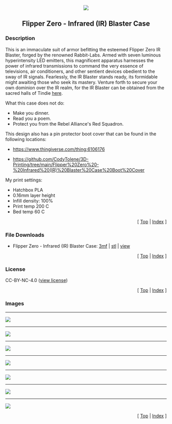 <a name="top"></a>

<div align="center">
  <img align="center" src="https://github.com/CodyTolene/3D-Printing/blob/main/.github/images/3d.png" />
  <h2 align="center">Flipper Zero - Infrared (IR) Blaster Case</h2>
</div>

### Description

This is an immaculate suit of armor befitting the esteemed Flipper Zero IR Blaster, forged by the renowned Rabbit-Labs. Armed with seven luminous hyperintensity LED emitters, this magnificent apparatus harnesses the power of infrared transmissions to command the very essence of televisions, air conditioners, and other sentient devices obedient to the sway of IR signals. Fearlessly, the IR Blaster stands ready, its formidable might awaiting those who seek its mastery. Venture forth to secure your own dominion over the IR realm, for the IR Blaster can be obtained from the sacred halls of Tindie [here][link-tindie-ir-blaster].

What this case does not do:

- Make you dinner.
- Read you a poem.
- Protect you from the Rebel Alliance's Red Squadron.

This design also has a pin protector boot cover that can be found in the following locations:

- https://www.thingiverse.com/thing:6106176

- https://github.com/CodyTolene/3D-Printing/tree/main/Flipper%20Zero%20-%20Infrared%20(IR)%20Blaster%20Case%20Boot%20Cover

My print settings:

- Hatchbox PLA
- 0.16mm layer height
- Infill density: 100%
- Print temp 200 C
- Bed temp 60 C

<p align="right">[ <a href="#top">Top</a> | <a href="../README.md">Index</a> ]</p>

### File Downloads

- Flipper Zero - Infrared (IR) Blaster Case: [3mf][download-3mf] | [stl][download-stl] | [view][view-stl]

<p align="right">[ <a href="#top">Top</a> | <a href="../README.md">Index</a> ]</p>

### License

CC-BY-NC-4.0 ([view license][link-license])

<p align="right">[ <a href="#top">Top</a> | <a href="../README.md">Index</a> ]</p>

### Images

---

<img align="center" src="images/preview_01.png" />

---

<img align="center" src="images/preview_02.png" />

---

<img align="center" src="images/preview_03.png" />

---

<img align="center" src="images/preview_04.png" />

---

<img align="center" src="images/preview_05.png" />

---

<img align="center" src="images/preview_06.png" />

---

<img align="center" src="images/preview_07.png" />

<p align="right">[ <a href="#top">Top</a> | <a href="../README.md">Index</a> ]</p>

<!-- LINKS -->

[link-flipper-zero]: https://flipperzero.one/
[link-license]: https://github.com/CodyTolene/3D-Printing/blob/main/Flipper%20Zero%20-%20Infrared%20(IR)%20Blaster%20Case/LICENSE.md
[link-tindie-ir-blaster]: https://www.tindie.com/products/tehrabbitt/flipper-zero-ir-blaster/

<!-- DOWNLOADS: SET 1 -->

[download-3mf]: https://github.com/CodyTolene/3D-Printing/raw/main/Flipper%20Zero%20-%20Infrared%20(IR)%20Blaster%20Case/flipper-zero-infrared-ir-blaster-case.3mf
[download-stl]: https://github.com/CodyTolene/3D-Printing/raw/main/Flipper%20Zero%20-%20Infrared%20(IR)%20Blaster%20Case/flipper-zero-infrared-ir-blaster-case.stl
[view-stl]: https://github.com/CodyTolene/3D-Printing/blob/main/Flipper%20Zero%20-%20Infrared%20(IR)%20Blaster%20Case/flipper-zero-infrared-ir-blaster-case.stl
